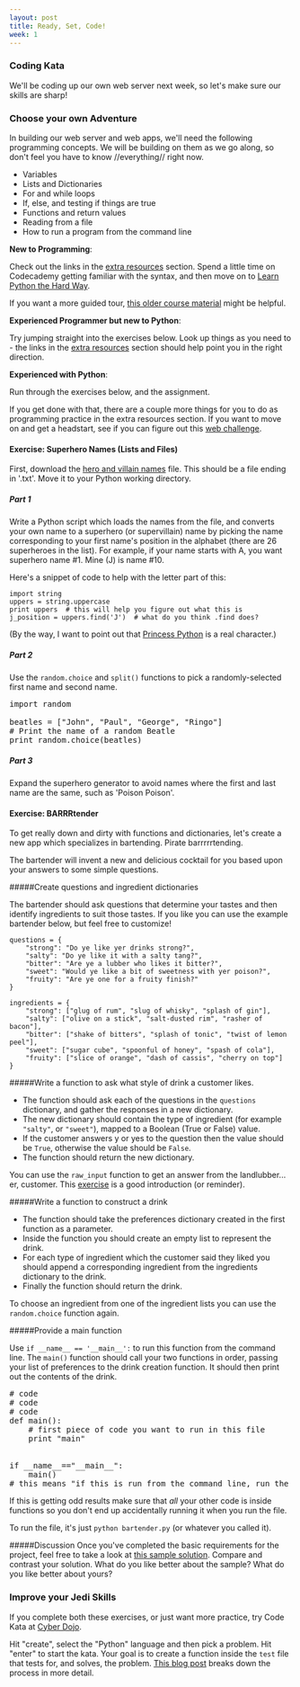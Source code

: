 ```yaml
---
layout: post
title: Ready, Set, Code!
week: 1
---
```


### Coding Kata

We'll be coding up our own web server next week, so let's make sure our skills are sharp!

### Choose your own Adventure

In building our web server and web apps, we'll need the following programming concepts. We will be building on them as we go along, so don't feel you have to know //everything// right now.

* Variables
* Lists and Dictionaries
* For and while loops
* If, else, and testing if things are true
* Functions and return values
* Reading from a file
* How to run a program from the command line

**New to Programming**:

Check out the links in the [extra resources]('/full-stack/week-1-extra') section. Spend a little time on Codecademy getting familiar with the syntax, and then move on to [Learn Python the Hard Way](http://learnpythonthehardway.org/book/).

If you want a more guided tour, [this older course material](http://labs.bewd.co/) might be helpful.

**Experienced Programmer but new to Python**:

Try jumping straight into the exercises below. Look up things as you need to - the links in the [extra resources]('/full-stack/week-1-extra') section should help point you in the right direction.

**Experienced with Python**: 

Run through the exercises below, and the assignment.

If you get done with that, there are a couple more things for you to do as programming practice in the extra resources section. If you want to move on and get a headstart, see if you can figure out this [web challenge](https://gist.github.com/jennielees/26d9449099ad215c5f4e).


#### Exercise: Superhero Names (Lists and Files)

First, download the [hero and villain names](/full-stack/public/data/names.txt) file. This should be a file ending in '.txt'. Move it to your Python working directory.

##### Part 1

Write a Python script which loads the names from the file, and converts your own name to a superhero (or supervillain) name by picking the name corresponding to your first name's position in the alphabet (there are 26 superheroes in the list). For example, if your name starts with A, you want superhero name #1. Mine (J) is name #10.

Here's a snippet of code to help with the letter part of this:

```
import string
uppers = string.uppercase
print uppers  # this will help you figure out what this is
j_position = uppers.find('J')  # what do you think .find does?
```

(By the way, I want to point out that [Princess Python](http://en.wikipedia.org/wiki/Princess_Python) is a real character.)

##### Part 2

Use the `random.choice` and `split()` functions to pick a randomly-selected first name and second name.

<pre class="hint">
import random

beatles = ["John", "Paul", "George", "Ringo"]
# Print the name of a random Beatle
print random.choice(beatles)
</pre>

##### Part 3

Expand the superhero generator to avoid names where the first and last name are the same, such as 'Poison Poison'.

#### Exercise: BARRRtender


To get really down and dirty with functions and dictionaries, let's create a new app which specializes in bartending. Pirate barrrrrtending. 

The bartender will invent a new and delicious cocktail for you based upon your answers to some simple questions.

#####Create questions and ingredient dictionaries

The bartender should ask questions that determine your tastes and then identify ingredients to suit those tastes. If you like you can use the example bartender below, but feel free to customize!

```
questions = {
    "strong": "Do ye like yer drinks strong?",
    "salty": "Do ye like it with a salty tang?",
    "bitter": "Are ye a lubber who likes it bitter?",
    "sweet": "Would ye like a bit of sweetness with yer poison?",
    "fruity": "Are ye one for a fruity finish?"
}

ingredients = {
    "strong": ["glug of rum", "slug of whisky", "splash of gin"],
    "salty": ["olive on a stick", "salt-dusted rim", "rasher of bacon"],
    "bitter": ["shake of bitters", "splash of tonic", "twist of lemon peel"],
    "sweet": ["sugar cube", "spoonful of honey", "spash of cola"],
    "fruity": ["slice of orange", "dash of cassis", "cherry on top"]
}
```

#####Write a function to ask what style of drink a customer likes.

* The function should ask each of the questions in the `questions` dictionary, and gather the responses in a new dictionary. 
* The new dictionary should contain the type of ingredient (for example `"salty"`, or `"sweet"`), mapped to a Boolean (True or False) value. 
* If the customer answers y or yes to the question then the value should be `True`, otherwise the value should be `False`. 
* The function should return the new dictionary.

You can use the `raw_input` function to get an answer from the landlubber... er, customer. This [exercise](http://learnpythonthehardway.org/book/ex11.html) is a good introduction (or reminder).

#####Write a function to construct a drink

* The function should take the preferences dictionary created in the first function as a parameter. 
* Inside the function you should create an empty list to represent the drink. 
* For each type of ingredient which the customer said they liked you should append a corresponding ingredient from the ingredients dictionary to the drink. 
* Finally the function should return the drink.

To choose an ingredient from one of the ingredient lists you can use the `random.choice` function again.

#####Provide a main function

Use `if __name__ == '__main__':` to run this function from the command line. The `main()` function should call your two functions in order, passing your list of preferences to the drink creation function. It should then print out the contents of the drink.

<pre class="hint">
# code
# code
# code
def main():
    # first piece of code you want to run in this file
    print "main"
    

if __name__=="__main__":
    main() 
# this means "if this is run from the command line, run the main() function"
</pre>

If this is getting odd results make sure that *all* your other code is inside functions so you don't end up accidentally running it when you run the file.

To run the file, it's just `python bartender.py` (or whatever you called it).

#####Discussion
Once you've completed the basic requirements for the project, feel free to take a look at [this sample solution](https://gist.github.com/jennielees/af968ee8b13805a350b8). Compare and contrast your solution. What do you like better about the sample? What do you like better about yours?

### Improve your Jedi Skills

If you complete both these exercises, or just want more practice, try Code Kata at [Cyber Dojo](http://cyber-dojo.org/).

Hit "create", select the "Python" language and then pick a problem. Hit "enter" to start the kata. Your goal is to create a function inside the `test` file that tests for, and solves, the problem. [This blog post](http://technologyconversations.com/2013/12/29/learning-a-new-programming-language-through-katas-tdd-and-cyberdojo/) breaks down the process in more detail.

